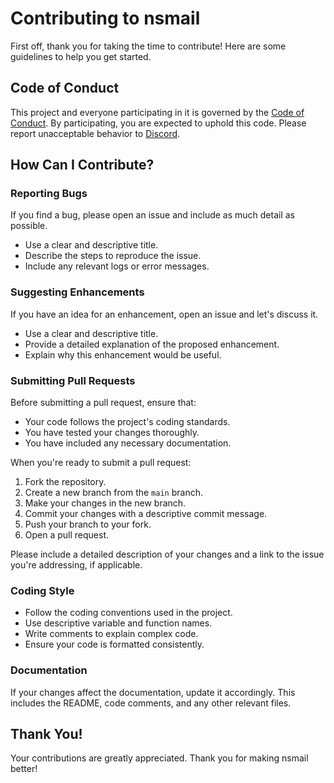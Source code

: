 # Contributing to nsmail

First off, thank you for taking the time to contribute! Here are some guidelines to help you get started.

## Code of Conduct

This project and everyone participating in it is governed by the [Code of Conduct](CODE_OF_CONDUCT.md). By participating, you are expected to uphold this code. Please report unacceptable behavior to [Discord](https://discord.gg/VUMVuArkst).

## How Can I Contribute?

### Reporting Bugs

If you find a bug, please open an issue and include as much detail as possible.

- Use a clear and descriptive title.
- Describe the steps to reproduce the issue.
- Include any relevant logs or error messages.

### Suggesting Enhancements

If you have an idea for an enhancement, open an issue and let's discuss it.

- Use a clear and descriptive title.
- Provide a detailed explanation of the proposed enhancement.
- Explain why this enhancement would be useful.

### Submitting Pull Requests

Before submitting a pull request, ensure that:

- Your code follows the project's coding standards.
- You have tested your changes thoroughly.
- You have included any necessary documentation.

When you're ready to submit a pull request:

1. Fork the repository.
2. Create a new branch from the `main` branch.
3. Make your changes in the new branch.
4. Commit your changes with a descriptive commit message.
5. Push your branch to your fork.
6. Open a pull request.

Please include a detailed description of your changes and a link to the issue you're addressing, if applicable.

### Coding Style

- Follow the coding conventions used in the project.
- Use descriptive variable and function names.
- Write comments to explain complex code.
- Ensure your code is formatted consistently.

### Documentation

If your changes affect the documentation, update it accordingly. This includes the README, code comments, and any other relevant files.

## Thank You!

Your contributions are greatly appreciated. Thank you for making nsmail better!
